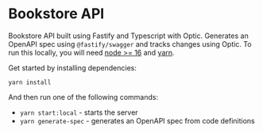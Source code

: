 # Bookstore API

Bookstore API built using Fastify and Typescript with Optic. Generates an OpenAPI spec using `@fastify/swagger` and tracks changes using Optic. To run this locally, you will need [node >= 16](https://nodejs.org/en) and [yarn](https://yarnpkg.com/getting-started/install).

Get started by installing dependencies:

`yarn install`

And then run one of the following commands:
- `yarn start:local` - starts the server
- `yarn generate-spec` - generates an OpenAPI spec from code definitions
